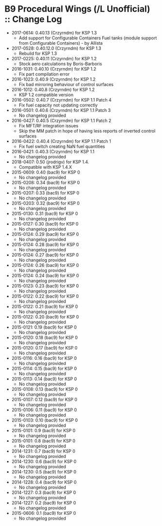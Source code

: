 # B9 Procedural Wings (/L Unofficial) :: Change Log

* 2017-0614: 0.40.13 (Crzyrndm) for KSP 1.3
	+ Add support for Configurable Containers Fuel tanks (module support from Configurable Containers) - by Allista
* 2017-0528: 0.40.12.0 (Crzyrndm) for KSP 1.3
	+ Rebuild for KSP 1.3
* 2017-0225: 0.40.11 (Crzyrndm) for KSP 1.2
	+ Stock aero calculations by Boris-Barboris
* 2016-1031: 0.40.10 (Crzyrndm) for KSP 1.2
	+ Fix part compilation error
* 2016-1023: 0.40.9 (Crzyrndm) for KSP 1.2
	+ Fix bad mirroring behaviour of control surfaces
* 2016-1012: 0.40.8 (Crzyrndm) for KSP 1.2
	+ KSP 1.2 compatible version
* 2016-0502: 0.40.7 (Crzyrndm) for KSP 1.1 Patch 4
	+ Fix fuel capacity not updating correctly
* 2016-0501: 0.40.6 (Crzyrndm) for KSP 1.1 Patch 3
	+ No changelog provided
* 2016-0427: 0.40.5 (Crzyrndm) for KSP 1.1 Patch 2
	+ Fix MFT/RF integration issues
	+ Skip the MM patch in hope of having less reports of inverted control surfaces
* 2016-0422: 0.40.4 (Crzyrndm) for KSP 1.1 Patch 1
	+ Fix fuel switch creating NaN fuel quantities
* 2016-0421: 0.40.3 (Crzyrndm) for KSP 1.1
	+ No changelog provided
* 2018-0407: 0.50 (jrodrigv) for KSP 1.4.
	+ Compatible with KSP 1.4.X
* 2015-0609: 0.40 (bac9) for KSP 0
	+ No changelog provided
* 2015-0208: 0.34 (bac9) for KSP 0
	+ No changelog provided
* 2015-0207: 0.33 (bac9) for KSP 0
	+ No changelog provided
* 2015-0203: 0.32 (bac9) for KSP 0
	+ No changelog provided
* 2015-0130: 0.31 (bac9) for KSP 0
	+ No changelog provided
* 2015-0127: 0.30 (bac9) for KSP 0
	+ No changelog provided
* 2015-0124: 0.29 (bac9) for KSP 0
	+ No changelog provided
* 2015-0124: 0.28 (bac9) for KSP 0
	+ No changelog provided
* 2015-0124: 0.27 (bac9) for KSP 0
	+ No changelog provided
* 2015-0124: 0.26 (bac9) for KSP 0
	+ No changelog provided
* 2015-0124: 0.24 (bac9) for KSP 0
	+ No changelog provided
* 2015-0123: 0.23 (bac9) for KSP 0
	+ No changelog provided
* 2015-0122: 0.22 (bac9) for KSP 0
	+ No changelog provided
* 2015-0122: 0.21 (bac9) for KSP 0
	+ No changelog provided
* 2015-0122: 0.20 (bac9) for KSP 0
	+ No changelog provided
* 2015-0121: 0.19 (bac9) for KSP 0
	+ No changelog provided
* 2015-0120: 0.18 (bac9) for KSP 0
	+ No changelog provided
* 2015-0120: 0.17 (bac9) for KSP 0
	+ No changelog provided
* 2015-0116: 0.16 (bac9) for KSP 0
	+ No changelog provided
* 2015-0114: 0.15 (bac9) for KSP 0
	+ No changelog provided
* 2015-0113: 0.14 (bac9) for KSP 0
	+ No changelog provided
* 2015-0108: 0.13 (bac9) for KSP 0
	+ No changelog provided
* 2015-0107: 0.12 (bac9) for KSP 0
	+ No changelog provided
* 2015-0106: 0.11 (bac9) for KSP 0
	+ No changelog provided
* 2015-0103: 0.10 (bac9) for KSP 0
	+ No changelog provided
* 2015-0101: 0.9 (bac9) for KSP 0
	+ No changelog provided
* 2015-0101: 0.8 (bac9) for KSP 0
	+ No changelog provided
* 2014-1231: 0.7 (bac9) for KSP 0
	+ No changelog provided
* 2014-1230: 0.6 (bac9) for KSP 0
	+ No changelog provided
* 2014-1230: 0.5 (bac9) for KSP 0
	+ No changelog provided
* 2014-1228: 0.4 (bac9) for KSP 0
	+ No changelog provided
* 2014-1227: 0.3 (bac9) for KSP 0
	+ No changelog provided
* 2014-1227: 0.2 (bac9) for KSP 0
	+ No changelog provided
* 2015-0606: 0.1 (bac9) for KSP 0
	+ No changelog provided
